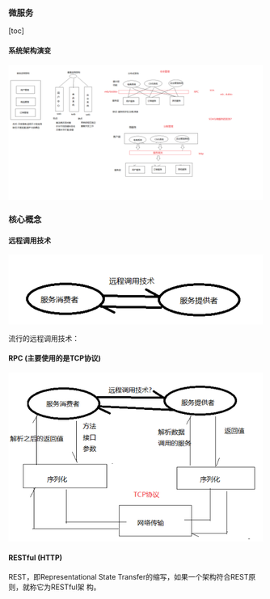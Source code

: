 ### 微服务

[toc]





#### 系统架构演变

![系统架构图](./images/1系统架构.png)

### 核心概念

#### 远程调用技术

![远程调用技术](./images/1569239511164.png)

流行的远程调用技术：

#### RPC (主要使用的是TCP协议)

![RPC](./images/1569240119035.png)





#### RESTful  (HTTP) 

REST，即Representational State Transfer的缩写，如果一个架构符合REST原则，就称它为RESTful架 构。







